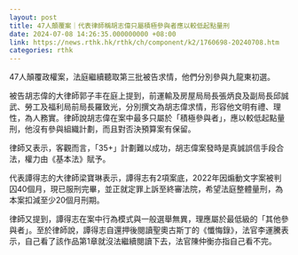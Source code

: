 ```yaml
---
layout: post
title: 47人顛覆案｜代表律師稱胡志偉只屬積極參與者應以較低起點量刑
date: 2024-07-08 14:26:35.000000000 +08:00
link: https://news.rthk.hk/rthk/ch/component/k2/1760698-20240708.htm
categories: rthk
---
```


47人顛覆政權案，法庭繼續聽取第三批被告求情，他們分別參與九龍東初選。

被告胡志偉的大律師郭子丰在庭上提到，前運輸及房屋局局長張炳良及副局長邱誠武、勞工及福利局前局長羅致光，分別撰文為胡志偉求情，形容他文明有禮、理性，為人務實。律師說胡志偉在案中最多只屬於「積極參與者」，應以較低起點量刑，他沒有參與組織計劃，而且對否決預算案有保留。

律師又表示，客觀而言，「35+」計劃難以成功，胡志偉案發時是真誠誤信手段合法，權力由《基本法》賦予。

代表譚得志的大律師梁寶琳表示，譚得志有2項案底，2022年因煽動文字案被判囚40個月，現已服刑完畢，並正就定罪上訴至終審法院，希望法庭整體量刑，為本案扣減至少20個月刑期。

律師又提到，譚得志在案中行為模式與一般選舉無異，理應屬於最低級的「其他參與者」。至於律師說，譚得志自還押後閱讀聖奧古斯丁的《懺悔錄》，法官李運騰表示，自己看了該作品第1章就沒法繼續閱讀下去，法官陳仲衡亦指自己看不完。
